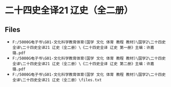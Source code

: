 # 二十四史全译21 辽史（全二册）

## Files

- `F:/5000G电子书\G01-文化科学教育体育(国学 文化 体育 教程 教材)\国学2\二十四史全译\二十四史全译21 辽史（全二册）\《二十四史全译 辽史 第一册》主编：许嘉璐.pdf`
- `F:/5000G电子书\G01-文化科学教育体育(国学 文化 体育 教程 教材)\国学2\二十四史全译\二十四史全译21 辽史（全二册）\《二十四史全译 辽史 第二册》主编：许嘉璐.pdf`
- `F:/5000G电子书\G01-文化科学教育体育(国学 文化 体育 教程 教材)\国学2\二十四史全译\二十四史全译21 辽史（全二册）\files.txt`
